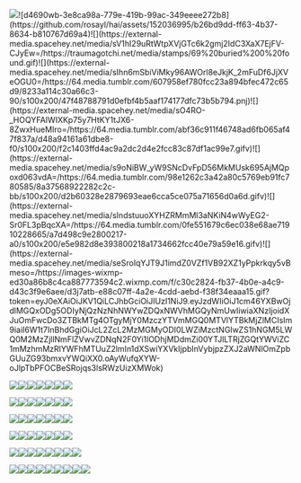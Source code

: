 ![]([[https://i.pinimg.com/736x/a6/3a/16/a63a16857eeed28443874bfdda7a5a1f.jpg](https://external-media.spacehey.net/media/sV1hI29uRtWtpXVjGTc6k2gmj2IdC3XaX7EjFV-CJyEw=/https://traumagotchi.net/media/stamps/69%20buried%200%20found.gif)https://external-media.spacehey.net/media/sV1hI29uRtWtpXVjGTc6k2gmj2IdC3XaX7EjFV-CJyEw=/https://traumagotchi.net/media/stamps/69%20buried%200%20found.gif](https://external-media.spacehey.net/media/s5gLeACwee8_28lnapqlKWTVDNCGZErcmyodh8GvtyCw=/https://images-wixmp-ed30a86b8c4ca887773594c2.wixmp.com/f/a5ac244a-aca7-4d93-9025-4259a7cadcdd/d4690wb-3e8ca98a-779e-419b-99ac-349eeee272b8.gif?token=eyJ0eXAiOiJKV1QiLCJhbGciOiJIUzI1NiJ9.eyJzdWIiOiJ1cm46YXBwOjdlMGQxODg5ODIyNjQzNzNhNWYwZDQxNWVhMGQyNmUwIiwiaXNzIjoidXJuOmFwcDo3ZTBkMTg4OTgyMjY0MzczYTVmMGQ0MTVlYTBkMjZlMCIsIm9iaiI6W1t7InBhdGgiOiJcL2ZcL2E1YWMyNDRhLWFjYTctNGQ5My05MDI1LTQyNTlhN2NhZGNkZFwvZDQ2OTB3Yi0zZThjYTk4YS03NzllLTQxOWItOTlhYy0zNDllZWVlMjcyYjguZ2lmIn1dXSwiYXVkIjpbInVybjpzZXJ2aWNlOmZpbGUuZG93bmxvYWQiXX0._kgXIFwlCfx-s55OggWtz9_2eD3_AiOjSQIObBIF0PQ)https://external-media.spacehey.net/media/s5gLeACwee8_28lnapqlKWTVDNCGZErcmyodh8GvtyCw=/https://images-wixmp-ed30a86b8c4ca887773594c2.wixmp.com/f/a5ac244a-aca7-4d93-9025-4259a7cadcdd/d4690wb-3e8ca98a-779e-419b-99ac-349eeee272b8.gif?token=eyJ0eXAiOiJKV1QiLCJhbGciOiJIUzI1NiJ9.eyJzdWIiOiJ1cm46YXBwOjdlMGQxODg5ODIyNjQzNzNhNWYwZDQxNWVhMGQyNmUwIiwiaXNzIjoidXJuOmFwcDo3ZTBkMTg4OTgyMjY0MzczYTVmMGQ0MTVlYTBkMjZlMCIsIm9iaiI6W1t7InBhdGgiOiJcL2ZcL2E1YWMyNDRhLWFjYTctNGQ5My05MDI1LTQyNTlhN2NhZGNkZFwvZDQ2OTB3Yi0zZThjYTk4YS03NzllLTQxOWItOTlhYy0zNDllZWVlMjcyYjguZ2lmIn1dXSwiYXVkIjpbInVybjpzZXJ2aWNlOmZpbGUuZG93bmxvYWQiXX0._kgXIFwlCfx-s55OggWtz9_2eD3_AiOjSQIObBIF0PQ)![d4690wb-3e8ca98a-779e-419b-99ac-349eeee272b8](https://github.com/rosayl/hai/assets/152036995/b26bd9dd-ff63-4b37-8634-b810767d69a4)![](https://external-media.spacehey.net/media/sV1hI29uRtWtpXVjGTc6k2gmj2IdC3XaX7EjFV-CJyEw=/https://traumagotchi.net/media/stamps/69%20buried%200%20found.gif)![](https://external-media.spacehey.net/media/sIhn6mSbiViMky96AWOrl8eJkjK_2mFuDf6JjXVeOGU0=/https://64.media.tumblr.com/607958ef780fcc23a894bfec472c65d9/8233a114c30a66c3-90/s100x200/47f48788791d0efbf4b5aaf174177dfc73b5b794.pnj)![](https://external-media.spacehey.net/media/sO4RO-_HOQYFAIWIXKp75y7HtKY1tJX6-8ZwxHueMIro=/https://64.media.tumblr.com/abf36c911f46748ad6fb065af47f837a/d48a94161a61dbe8-f0/s100x200/f2c1403ffd4ac9a2dc2d4e2fcc83c87df1ac99e7.gifv)![](https://external-media.spacehey.net/media/s9oNiBW_yW9SNcDvFpD56MkMUsk695AjMQpoxd063vdA=/https://64.media.tumblr.com/98e1262c3a42a80c5769eb91fc780585/8a37568922282c2c-bb/s100x200/d2b60328e2879693eae6cca5ce075a71656d0a6d.gifv)![](https://external-media.spacehey.net/media/sIndstuuoXYHZRMmMl3aNKiN4wWyEG2-Sr0FL3pBqcXA=/https://64.media.tumblr.com/0fe551679c6ec038e68ae71910228665/a7d498c9e2800217-a0/s100x200/e5e982d8e393800218a1734662fcc40e79a59e16.gifv)![](https://external-media.spacehey.net/media/seSroIqYJT9J1imdZ0VZf1VB92XZ1yPpkrkqy5vBmeso=/https://images-wixmp-ed30a86b8c4ca887773594c2.wixmp.com/f/c30c2824-fb37-4b0e-a4c9-d43c3f9e6aee/d3j7atb-e88c07ff-4a2e-4cdd-aebd-f38f34eaaa15.gif?token=eyJ0eXAiOiJKV1QiLCJhbGciOiJIUzI1NiJ9.eyJzdWIiOiJ1cm46YXBwOjdlMGQxODg5ODIyNjQzNzNhNWYwZDQxNWVhMGQyNmUwIiwiaXNzIjoidXJuOmFwcDo3ZTBkMTg4OTgyMjY0MzczYTVmMGQ0MTVlYTBkMjZlMCIsIm9iaiI6W1t7InBhdGgiOiJcL2ZcL2MzMGMyODI0LWZiMzctNGIwZS1hNGM5LWQ0M2MzZjllNmFlZVwvZDNqN2F0Yi1lODhjMDdmZi00YTJlLTRjZGQtYWViZC1mMzhmMzRlYWFhMTUuZ2lmIn1dXSwiYXVkIjpbInVybjpzZXJ2aWNlOmZpbGUuZG93bmxvYWQiXX0.oAyWufqXYW-oJlpTbPFOCBeSRojqs3lsRWzUizXMWok)

![](https://external-media.spacehey.net/media/sCnWhWxRtuBQHPadAoT5Cypp99UXxpb52lPVp0pdL3UM=/https://y2k.neocities.org/stamps/tumblr_pgef2uZbKY1xzybrpo1_100.gif)![](https://external-media.spacehey.net/media/s2Ep0aCnIV3BcKoMUAybEmjlFpVlxj1xvf1OMRtjuRhk=/https://media.discordapp.net/attachments/1054712446637592607/1054712491281760407/Tumblr_l_88423359389914.jpg)![](https://external-media.spacehey.net/media/s-EYPVmmaEusnFLQVDnTrYbfuJhUQ_ZLvILcZPOElsVI=/https://cdn.discordapp.com/attachments/887869522676166670/1003461632720121896/d4l3gqj-2f0fbad4-17ca-49a9-bd8c-97f20f26196f.gif)![](https://external-media.spacehey.net/media/s-UY0lDlv7Jgu5RYZSTeZSp9xtJGxxLrfyPqsI-TnA8w=/https://media.discordapp.net/attachments/1054712446637592607/1054712491487277106/Tumblr_l_88422158189966.gif)![](https://external-media.spacehey.net/media/spRSZTqHyj8kCEkmfy08O26I5ehGWQHEEG8-Op_kdA_0=/https://media.discordapp.net/attachments/1054712446637592607/1054722275972239420/dc9kkbq-42e19a79-cc1c-4f9e-8aab-7b69bf87599e.png)![](https://external-media.spacehey.net/media/s7U6l7TAvjBw-TBJN-tEUaGHz-VIUPIHcimHYIX3FxZo=/https://media.discordapp.net/attachments/1054712446637592607/1054721146257416252/dbj1wal-563bb488-83b3-4b5f-a849-ca2f3b5dedcb.gif)![](https://external-media.spacehey.net/media/sGV1Riptovai0Ghg-J7AnaTAqw0LpvnXAFP8M0PhqPZk=/https://media.discordapp.net/attachments/1054712446637592607/1054729086594981908/d93tfpk-3ef07eb3-b0b2-443e-a758-b15f619ef970.gif)

![](https://external-media.spacehey.net/media/sWX1XnuMhGwaJSRGOq3ecegaLUTRMiNRUM7I7f9Z69z0=/https://media.discordapp.net/attachments/1054712446637592607/1054721133599010836/d862ixc-728f29fb-abf5-4bf8-aa5f-4c5fe1572058.png)![](https://external-media.spacehey.net/media/s7LDZrnOVfm7aCidtTENZyqoPK-_c1FEvd99PUP-H5EQ=/https://media.discordapp.net/attachments/1054712446637592607/1054712492451967116/Tumblr_l_88374544011599.gif)![](https://external-media.spacehey.net/media/sTDyW-L7QraJJFkHi85EytBGFm6wvEvqW8RsBGkNDHh0=/https://media.discordapp.net/attachments/1054712446637592607/1055420508960731176/dcrm777-06b89880-6d47-4644-845a-e4a13de0a3e8.png)![](https://external-media.spacehey.net/media/s52ifpyyxfkEWAEROftc5vubE0sVU9dLqwIF7mBqffjw=/https://y2k.neocities.org/stamps/club_penguin_stamp_by_theorangewolf.gif)![](https://external-media.spacehey.net/media/sr7nnQS8IcuBHXJuEpHtAbdJzUr9ngyYd0Fr1vyzIabc=/https://64.media.tumblr.com/0199004d5ef469185b2949fb3fa7fbee/ff6c40c71719cf8d-1c/s100x200/acc4fcaadfed042cd33a2eaad8aadab113d3a330.pnj)![](https://external-media.spacehey.net/media/sw4FL8TbRCI7BZ41bXSU0o0RW8R6pdMmG99glNoBm-_U=/https://64.media.tumblr.com/0b388357e092dc61cfaf7d4f758ffe1e/tumblr_pbfnk5Cgz71xz2nuuo9_100.gifv)![](https://external-media.spacehey.net/media/ssUiBNgnHauPYRhSFfdFjtoE7NpYo-qatkbHOMAUF0mg=/https://img1.picmix.com/output/stamp/thumb/1/0/5/7/2377501_e699f.gif)

![](https://external-media.spacehey.net/media/sbTZK9VkrDmQo_Jtr0NwlTygGi540xz4XpDmJ1MCHztU=/https://cdn.discordapp.com/attachments/998320094662889563/1070759399439749300/goodieblink_22.gif)![](https://external-media.spacehey.net/media/sRzgj1aM8LWl3oE8lNVG9PYbDOY44ABz7FzCloGv7U3U=/https://64.media.tumblr.com/2bdce979cb98146b3ad4d23c3a4e540f/f0f184d1ab740c12-67/s100x200/dba0b65528e778d14bd5066e5a81b702fa63eb87.gifv)![](https://external-media.spacehey.net/media/sC4EH_PzemYatITd6g6Rr7cKA-PcI-J1N719aILycNEc=/https://images-wixmp-ed30a86b8c4ca887773594c2.wixmp.com/f/c3d112fc-c4b4-4bc0-9a5f-10e9c255bcf1/d2y69p8-0aaac66e-1e10-4ef8-af8b-097317337a33.jpg/v1/fill/w_99,h_56,q_75,strp/i_m_awesome_by_insanityisthefuture_d2y69p8-fullview.jpg?token=eyJ0eXAiOiJKV1QiLCJhbGciOiJIUzI1NiJ9.eyJzdWIiOiJ1cm46YXBwOjdlMGQxODg5ODIyNjQzNzNhNWYwZDQxNWVhMGQyNmUwIiwiaXNzIjoidXJuOmFwcDo3ZTBkMTg4OTgyMjY0MzczYTVmMGQ0MTVlYTBkMjZlMCIsIm9iaiI6W1t7ImhlaWdodCI6Ijw9NTYiLCJwYXRoIjoiXC9mXC9jM2QxMTJmYy1jNGI0LTRiYzAtOWE1Zi0xMGU5YzI1NWJjZjFcL2QyeTY5cDgtMGFhYWM2NmUtMWUxMC00ZWY4LWFmOGItMDk3MzE3MzM3YTMzLmpwZyIsIndpZHRoIjoiPD05OSJ9XV0sImF1ZCI6WyJ1cm46c2VydmljZTppbWFnZS5vcGVyYXRpb25zIl19.1i4L0w6hyQzd9PkG58cHGiWUfrjKBh_ned2XLxUtRWE)![](https://external-media.spacehey.net/media/sYu3gqho-XEjQKhdCt6IAgRsxAyYaV8P8p8jBDJAjwPw=/https://images-wixmp-ed30a86b8c4ca887773594c2.wixmp.com/f/8467d703-a4ec-46f5-b912-547dcc1098e4/d81j9pv-fea765e0-a402-405c-afe0-68d656b2f8e8.gif?token=eyJ0eXAiOiJKV1QiLCJhbGciOiJIUzI1NiJ9.eyJzdWIiOiJ1cm46YXBwOjdlMGQxODg5ODIyNjQzNzNhNWYwZDQxNWVhMGQyNmUwIiwiaXNzIjoidXJuOmFwcDo3ZTBkMTg4OTgyMjY0MzczYTVmMGQ0MTVlYTBkMjZlMCIsIm9iaiI6W1t7InBhdGgiOiJcL2ZcLzg0NjdkNzAzLWE0ZWMtNDZmNS1iOTEyLTU0N2RjYzEwOThlNFwvZDgxajlwdi1mZWE3NjVlMC1hNDAyLTQwNWMtYWZlMC02OGQ2NTZiMmY4ZTguZ2lmIn1dXSwiYXVkIjpbInVybjpzZXJ2aWNlOmZpbGUuZG93bmxvYWQiXX0.37hgiKOuasH2qXa0XXhhORpVAOeYJqd3GXxMoQz1_Pg)![](https://external-media.spacehey.net/media/sDH2dK0HNagOcqFU4SWXmfjSH34EbyP9B5FBfFtmOqzE=/https://images-wixmp-ed30a86b8c4ca887773594c2.wixmp.com/f/b6b32f43-2068-4c1e-b997-af16d761296e/d9g928v-181e814c-add7-49f2-96e0-9cd8b747a3d9.gif?token=eyJ0eXAiOiJKV1QiLCJhbGciOiJIUzI1NiJ9.eyJzdWIiOiJ1cm46YXBwOjdlMGQxODg5ODIyNjQzNzNhNWYwZDQxNWVhMGQyNmUwIiwiaXNzIjoidXJuOmFwcDo3ZTBkMTg4OTgyMjY0MzczYTVmMGQ0MTVlYTBkMjZlMCIsIm9iaiI6W1t7InBhdGgiOiJcL2ZcL2I2YjMyZjQzLTIwNjgtNGMxZS1iOTk3LWFmMTZkNzYxMjk2ZVwvZDlnOTI4di0xODFlODE0Yy1hZGQ3LTQ5ZjItOTZlMC05Y2Q4Yjc0N2EzZDkuZ2lmIn1dXSwiYXVkIjpbInVybjpzZXJ2aWNlOmZpbGUuZG93bmxvYWQiXX0.fBRvVz7MnbHMl9klfSnU1IIY_hIc_GgVau1scNFxuMw)![](https://external-media.spacehey.net/media/sWNsNmyNnfFEY5UcwhZDEpYdosqY4naUhj-MlRmqiPzc=/https://images-wixmp-ed30a86b8c4ca887773594c2.wixmp.com/i/96cf7aec-edea-48b1-93c9-7496c7932c65/d36478s-04436e67-22cd-47ae-af96-768a2ed98bc1.gif)![](https://external-media.spacehey.net/media/slBl6733iTJ4YX8F0_62eDOYlyJVZVlSWfsi_cK09SUc=/https://img1.picmix.com/output/stamp/thumb/8/3/7/3/2323738_db54e.png)

![](https://external-media.spacehey.net/media/sZzb3WQK7O6-tLhxhUzQ9xhE-pYwgmUgRSNko7GUOAj4=/https://i.ibb.co/LCN5CW7/IMG-8786.gif)![](https://external-media.spacehey.net/media/snUgceMEliWYqFN6FM2StsbBd1qCR_4e2-SuaomumQjk=/https://images-wixmp-ed30a86b8c4ca887773594c2.wixmp.com/i/15853d4c-a1a6-4a17-91fd-f4fa44ded052/d9zb7s9-c9ed3860-237b-4aeb-93dc-c79c68a533ae.gif)![](https://external-media.spacehey.net/media/so-4Xx5F0RWfsNlWKHRr1SsTmvn76g87vS9NuJhhLDmA=/https://i.ibb.co/16HK005/IMG-8789.gif)![](https://external-media.spacehey.net/media/sw0sEFtd0jcwzUV_Zgia8-HbKtkRDH4B23LDLWCJ-6SU=/https://64.media.tumblr.com/d904f9f7dc4065a2b4052587e040fd0e/tumblr_pbk4iqair91xz2nuuo4_100.gif)![](
https://external-media.spacehey.net/media/sUa4fiIZ5qOmJed6VaouFrEILjAdxSrjrDVPDlnRkZBM=/https://media.discordapp.net/attachments/1166530569149100084/1166560624650764378/Untitled395.png?ex=654aef3e&is=65387a3e&hm=08d0dacd152e9e3f0ef95d72ecc7075f27a8318a503199ecdbe0f926130791cc&=)![](https://external-media.spacehey.net/media/sCHc0QPaAeUgVtmYmsXljmNxh872Z8OPCz4PT1SzIpQI=/https://i.postimg.cc/X7JwJr7Y/86b70061868af7f52f599ce62d0f884f5a817784.gif)![](https://external-media.spacehey.net/media/s0YfjZcS7HoG4NwaXTdDWh7Qt9e-HsgmR7FJZawntNCc=/https://popteamepic.carrd.co/assets/images/gallery14/577a2224.jpg?v10408301085951)

![](https://external-media.spacehey.net/media/sDnc8dkmTOlDV4EXhnc__E6vxaz7u7Xc9NObxLsb1JFA=/https://images-wixmp-ed30a86b8c4ca887773594c2.wixmp.com/f/baf85e2a-bd6c-44b2-9765-e8a7cbdc5bf9/d2lg5kn-c602c2f7-eff0-43de-ab16-ef5ef6541d0d.gif?token=eyJ0eXAiOiJKV1QiLCJhbGciOiJIUzI1NiJ9.eyJzdWIiOiJ1cm46YXBwOjdlMGQxODg5ODIyNjQzNzNhNWYwZDQxNWVhMGQyNmUwIiwiaXNzIjoidXJuOmFwcDo3ZTBkMTg4OTgyMjY0MzczYTVmMGQ0MTVlYTBkMjZlMCIsIm9iaiI6W1t7InBhdGgiOiJcL2ZcL2JhZjg1ZTJhLWJkNmMtNDRiMi05NzY1LWU4YTdjYmRjNWJmOVwvZDJsZzVrbi1jNjAyYzJmNy1lZmYwLTQzZGUtYWIxNi1lZjVlZjY1NDFkMGQuZ2lmIn1dXSwiYXVkIjpbInVybjpzZXJ2aWNlOmZpbGUuZG93bmxvYWQiXX0.fCvygrJ0QAYIUchsboU6dyCVLFtSaV6gux6IryizxpU)![](https://external-media.spacehey.net/media/sBS70bOmNM8bK4OjUlTmnSQ2YvsJ7NTJ7pcgfNgyHyE0=/https://64.media.tumblr.com/51b8cb402388287c5af0a7f7a4596af2/8c8b7458a8ac4cbf-63/s250x250_c1/f48c40efcff4305a627647b134e067ed79400e10.gifv)![](https://external-media.spacehey.net/media/szHP19rD6Wxc29bJaZh16aVho6C9pMiS5oYmZ809JNE0=/https://kopawz.neocities.org/stamphoard/stamps2/kriswhere.png)![](https://external-media.spacehey.net/media/sTTEoDhb1inOZGT9wNmyWPl45RT9DtknYnaqYPXvcdBc=/https://images-wixmp-ed30a86b8c4ca887773594c2.wixmp.com/f/94f159a7-e02d-412d-9526-a5eb8cdb84d9/d4ne8xi-96f0da0b-13f2-40ab-90b8-407c8d925000.png?![]token=eyJ0eXAiOiJKV1QiLCJhbGciOiJIUzI1NiJ9.eyJzdWIiOiJ1cm46YXBwOjdlMGQxODg5ODIyNjQzNzNhNWYwZDQxNWVhMGQyNmUwIiwiaXNzIjoidXJuOmFwcDo3ZTBkMTg4OTgyMjY0MzczYTVmMGQ0MTVlYTBkMjZlMCIsIm9iaiI6W1t7InBhdGgiOiJcL2ZcLzk0ZjE1OWE3LWUwMmQtNDEyZC05NTI2LWE1ZWI4Y2RiODRkOVwvZDRuZTh4aS05NmYwZGEwYi0xM2YyLTQwYWItOTBiOC00MDdjOGQ5MjUwMDAucG5nIn1dXSwiYXVkIjpbInVybjpzZXJ2aWNlOmZpbGUuZG93bmxvYWQiXX0.j2pcbo4BmBRtIJHe5pGIAizHDqyUsLq23s4Xba-EzMA)![](https://external-media.spacehey.net/media/sgOCeqbjJk5Nil84x0oDgB2AcIAG6EeUhUqYzQETxsK0=/https://64.media.tumblr.com/13d261e20e9fb84c5d9e2881478098fc/22e85987c66933fe-b9/s250x250_c1/c9d33c9f8b93a10f859a516bd376601e169a9cc6.gifv)![](https://external-media.spacehey.net/media/slvkxSaDdAbpZMsA-6DoVv-2pj-dypnXEmwmCb6JYDj8=/https://ruili.neocities.org/img/blinkies/nichijou-dance.gif)![](https://external-media.spacehey.net/media/sUPl3rWD61BmmlCmhBvkSh1b3f_hCMNJyC353BpP1k88=/https://images-wixmp-ed30a86b8c4ca887773594c2.wixmp.com/i/a5386b25-8f5a-4fdd-b60f-49e424752f03/d274kv5-831ffe99-3ef8-435f-9995-3506619a93b9.gif)![](https://external-media.spacehey.net/media/s5_C2-BNXnsGDnReUYkyM6d1JU9mlg-aFDcmk9bXR9Vg=/https://images-wixmp-ed30a86b8c4ca887773594c2.wixmp.com/i/16157ccb-6054-4107-97d5-aaf68cc4b88f/dbntzsx-464f073e-7b3d-4e9b-9ea4-9f8ee2b0e013.gif)

![](https://external-media.spacehey.net/media/ssUiBNgnHauPYRhSFfdFjtoE7NpYo-qatkbHOMAUF0mg=/https://img1.picmix.com/output/stamp/thumb/1/0/5/7/2377501_e699f.gif)![](https://external-media.spacehey.net/media/snyqJ2sp_LadbNbTjsg3IR5qI5BPU3BrG2Gaz_rYr93k=/https://stardustdreamz.neocities.org/GORY.gif)![](https://external-media.spacehey.net/media/sLXmH0OtiP-![]()QTVyzmjLUlnGaia_Uuud1NAZGDoI9vZMo=/https://64.media.tumblr.com/e497723883e8b152075a1e4b6fff5f73/7447db81ae1424a0-17/s100x200/e20cc4648e055959cd4eef606243d1fad51e5ae3.png)![](https://external-media.spacehey.net/media/s8Ak3sXLhBlFyxx9IgrC8YmBqCX0jH-Q6pUZVfh-87j0=/https://graphic.neocities.org/54689561-7041-451b-8c5e-66a639fa85a0.png)![](https://external-media.spacehey.net/media/sCAPbDYTDGhYs6re5rR_D84An7CPgKOtxZ0Ch5Z8QE1E=/https://i.ibb.co/frm0WwT/IMG-8797.png)![](https://external-media.spacehey.net/media/s7WK_ydT1UWfnIKupGLAtPQYioQDezaahCKg9YhecTys=/https://i.ibb.co/yfgPwFd/IMG-8784.gif)![](https://external-media.spacehey.net/media/s7WK_ydT1UWfnIKupGLAtPQYioQDezaahCKg9YhecTys=/https://i.ibb.co/yfgPwFd/IMG-8784.gif)![](https://external-media.spacehey.net/media/s0KQgLG7i7RgBNyTIYxeYdgQH_b_C-N0lESGH-ez8BKc=/https://images-wixmp-ed30a86b8c4ca887773594c2.wixmp.com/f/b7f951c8-afc7-4872-9d0a-3cca2d5bb633/da5ddmj-0ac8dde6-0069-43b6-b7a4-2e770e964464.png/v1/fill/w_99,h_56/twilestia_by_skystamps_da5ddmj-fullview.png?token=eyJ0eXAiOiJKV1QiLCJhbGciOiJIUzI1NiJ9.eyJzdWIiOiJ1cm46YXBwOjdlMGQxODg5ODIyNjQzNzNhNWYwZDQxNWVhMGQyNmUwIiwiaXNzIjoidXJuOmFwcDo3ZTBkMTg4OTgyMjY0MzczYTVmMGQ0MTVlYTBkMjZlMCIsIm9iaiI6W1t7ImhlaWdodCI6Ijw9NTYiLCJwYXRoIjoiXC9mXC9iN2Y5NTFjOC1hZmM3LTQ4NzItOWQwYS0zY2NhMmQ1YmI2MzNcL2RhNWRkbWotMGFjOGRkZTYtMDA2OS00M2I2LWI3YTQtMmU3NzBlOTY0NDY0LnBuZyIsIndpZHRoIjoiPD05OSJ9XV0sImF1ZCI6WyJ1cm46c2VydmljZTppbWFnZS5vcGVyYXRpb25zIl19.9xgt6RF23tQe0CS5PBILRgqeElxk4orWyq2Tt6l3v38)![](https://external-media.spacehey.net/media/sWvDk3Zu9t_aOk7k34qN7GMLmsH7o8ejxaAbAk34uzhM=/https://i.ibb.co/JHtysCg/IMG-8751.gif)
